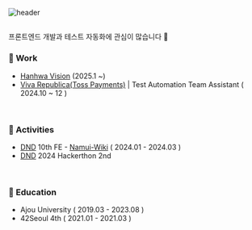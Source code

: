 ![header](https://capsule-render.vercel.app/api?type=cylinder&color=DDEBFC&height=70&section=header&text=SongYeokyoung&fontSize=20&fontColor=3B3B46)


## 

프론트엔드 개발과 테스트 자동화에 관심이 많습니다 🚀

### 🧡 Work
- [Hanhwa Vision](https://www.hanwhavision.com/ko/) (2025.1 ~)
- [Viva Republica(Toss Payments)](https://www.tosspayments.com/) | Test Automation Team Assistant ( 2024.10 ~ 12 )


<br/> 

### 🧊 Activities
- [DND](https://dnd.ac/) 10th FE - [Namui-Wiki](https://www.namui-wiki.life/) ( 2024.01 - 2024.03 )
- [DND](https://dnd.ac/) 2024 Hackerthon 2nd 

<br/> 

### 🧊 Education
- Ajou University ( 2019.03 - 2023.08 )
- 42Seoul 4th ( 2021.01 - 2021.03 )

<br/> 

